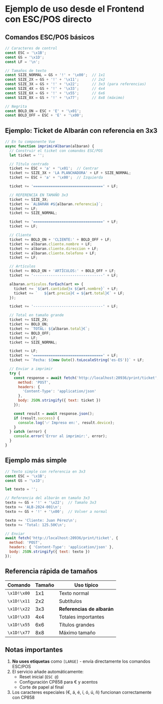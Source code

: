 # Ejemplo de uso desde el Frontend con ESC/POS directo

## Comandos ESC/POS básicos

```javascript
// Caracteres de control
const ESC = '\x1B';
const GS = '\x1D';
const LF = '\n';

// Tamaños de texto
const SIZE_NORMAL = GS + '!' + '\x00';  // 1x1
const SIZE_2X = GS + '!' + '\x11';      // 2x2
const SIZE_3X = GS + '!' + '\x22';      // 3x3 (para referencias)
const SIZE_4X = GS + '!' + '\x33';      // 4x4
const SIZE_6X = GS + '!' + '\x55';      // 6x6
const SIZE_8X = GS + '!' + '\x77';      // 8x8 (máximo)

// Negrita
const BOLD_ON = ESC + 'E' + '\x01';
const BOLD_OFF = ESC + 'E' + '\x00';
```

## Ejemplo: Ticket de Albarán con referencia en 3x3

```javascript
// En tu componente Vue
async function imprimirAlbaran(albaran) {
  // Construir el ticket con comandos ESC/POS
  let ticket = '';

  // Título centrado
  ticket += ESC + 'a' + '\x01';  // Centrar
  ticket += SIZE_3X + 'LA PLANCHADORA' + LF + SIZE_NORMAL;
  ticket += ESC + 'a' + '\x00';  // Izquierda

  ticket += '================================' + LF;

  // REFERENCIA EN TAMAÑO 3x3
  ticket += SIZE_3X;
  ticket += `ALBARÁN #${albaran.referencia}`;
  ticket += LF;
  ticket += SIZE_NORMAL;

  ticket += '================================' + LF;
  ticket += LF;

  // Cliente
  ticket += BOLD_ON + 'CLIENTE:' + BOLD_OFF + LF;
  ticket += albaran.cliente.nombre + LF;
  ticket += albaran.cliente.direccion + LF;
  ticket += albaran.cliente.telefono + LF;
  ticket += LF;

  // Artículos
  ticket += BOLD_ON + 'ARTÍCULOS:' + BOLD_OFF + LF;
  ticket += '--------------------------------' + LF;

  albaran.articulos.forEach(art => {
    ticket += `${art.cantidad}x ${art.nombre}` + LF;
    ticket += `   ${art.precio}€ = ${art.total}€` + LF;
  });

  ticket += '--------------------------------' + LF;

  // Total en tamaño grande
  ticket += SIZE_2X;
  ticket += BOLD_ON;
  ticket += `TOTAL: ${albaran.total}€`;
  ticket += BOLD_OFF;
  ticket += LF;
  ticket += SIZE_NORMAL;

  ticket += LF;
  ticket += '================================' + LF;
  ticket += `Fecha: ${new Date().toLocaleString('es-ES')}` + LF;

  // Enviar a imprimir
  try {
    const response = await fetch('http://localhost:20936/print/ticket', {
      method: 'POST',
      headers: {
        'Content-Type': 'application/json'
      },
      body: JSON.stringify({ text: ticket })
    });

    const result = await response.json();
    if (result.success) {
      console.log('✅ Impreso en:', result.device);
    }
  } catch (error) {
    console.error('Error al imprimir:', error);
  }
}
```

## Ejemplo más simple

```javascript
// Texto simple con referencia en 3x3
const ESC = '\x1B';
const GS = '\x1D';

let texto = '';

// Referencia del albarán en tamaño 3x3
texto += GS + '!' + '\x22';  // Tamaño 3x3
texto += 'ALB-2024-001\n';
texto += GS + '!' + '\x00';  // Volver a normal

texto += 'Cliente: Juan Pérez\n';
texto += 'Total: 125.50€\n';

// Enviar
await fetch('http://localhost:20936/print/ticket', {
  method: 'POST',
  headers: { 'Content-Type': 'application/json' },
  body: JSON.stringify({ text: texto })
});
```

## Referencia rápida de tamaños

| Comando | Tamaño | Uso típico |
|---------|--------|------------|
| `\x1D!\x00` | 1x1 | Texto normal |
| `\x1D!\x11` | 2x2 | Subtítulos |
| `\x1D!\x22` | 3x3 | **Referencias de albarán** |
| `\x1D!\x33` | 4x4 | Totales importantes |
| `\x1D!\x55` | 6x6 | Títulos grandes |
| `\x1D!\x77` | 8x8 | Máximo tamaño |

## Notas importantes

1. **No uses etiquetas** como `[LARGE]` - envía directamente los comandos ESC/POS
2. El servicio añade automáticamente:
   - Reset inicial (`ESC @`)
   - Configuración CP858 para € y acentos
   - Corte de papel al final
3. Los caracteres especiales (€, á, é, í, ó, ú, ñ) funcionan correctamente con CP858